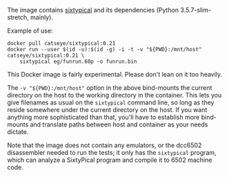 The image contains [sixtypical](https://catseye.tc/node/SixtyPical) and its dependencies (Python 3.5.7-slim-stretch, mainly).

Example of use:

    docker pull catseye/sixtypical:0.21
    docker run --user $(id -u):$(id -g) -i -t -v "${PWD}:/mnt/host" catseye/sixtypical:0.21 \
        sixtypical eg/funrun.60p -o funrun.bin

This Docker image is fairly experimental. Please don't lean on it too heavily.

The `-v "${PWD}:/mnt/host"` option in the above bind-mounts the current directory on the host to the working directory in the container.  This lets you give filenames as usual on the `sixtypical` command line, so long as they reside somewhere under the current directory on the host.  If you want anything more sophisticated than that, you'll have to establish more bind-mounts and translate paths between host and container as your needs dictate.

Note that the image does not contain any emulators, or the dcc6502 disassembler needed to run the tests; it only has the `sixtypical` program, which can analyze a SixtyPical program and compile it to 6502 machine code.
